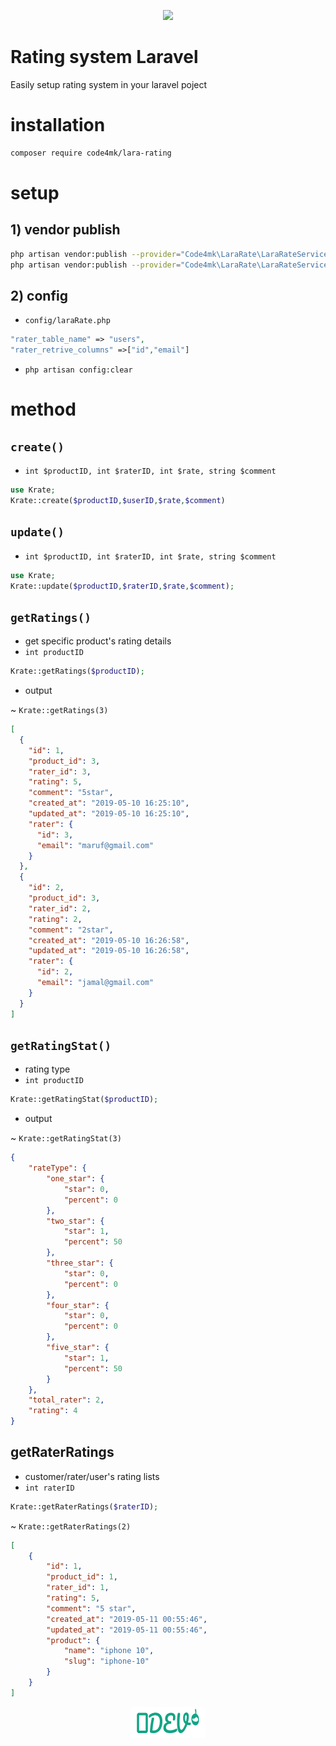 <p align="center" ><img src="https://user-images.githubusercontent.com/17185462/57544423-1ad64d80-7379-11e9-8191-3916f389032e.png"></p>

# Rating system Laravel

Easily setup rating system in your laravel poject

# installation

```bash
composer require code4mk/lara-rating
```

# setup

## 1) vendor publish

```bash
php artisan vendor:publish --provider="Code4mk\LaraRate\LaraRateServiceProvider" --tag=config
php artisan vendor:publish --provider="Code4mk\LaraRate\LaraRateServiceProvider" --tag=migrations
```

## 2) config

* `config/laraRate.php`


```php
"rater_table_name" => "users",
"rater_retrive_columns" =>["id","email"]
```

* `php artisan config:clear`

# method

## `create()`

* `int $productID, int $raterID, int $rate, string $comment`

```php
use Krate;
Krate::create($productID,$userID,$rate,$comment)
```

## `update()`

* `int $productID, int $raterID, int $rate, string $comment`

```php
use Krate;
Krate::update($productID,$raterID,$rate,$comment);
```

## `getRatings()`

* get specific product's rating details
* `int productID`
```php
Krate::getRatings($productID);
```
* output

~ `Krate::getRatings(3)`

```json
[
  {
    "id": 1,
    "product_id": 3,
    "rater_id": 3,
    "rating": 5,
    "comment": "5star",
    "created_at": "2019-05-10 16:25:10",
    "updated_at": "2019-05-10 16:25:10",
    "rater": {
      "id": 3,
      "email": "maruf@gmail.com"
    }
  },
  {
    "id": 2,
    "product_id": 3,
    "rater_id": 2,
    "rating": 2,
    "comment": "2star",
    "created_at": "2019-05-10 16:26:58",
    "updated_at": "2019-05-10 16:26:58",
    "rater": {
      "id": 2,
      "email": "jamal@gmail.com"
    }
  }
]
```


## `getRatingStat()`

* rating type
* `int productID`
```php
Krate::getRatingStat($productID);
```


* output  

~ `Krate::getRatingStat(3)`

```json
{
    "rateType": {
        "one_star": {
            "star": 0,
            "percent": 0
        },
        "two_star": {
            "star": 1,
            "percent": 50
        },
        "three_star": {
            "star": 0,
            "percent": 0
        },
        "four_star": {
            "star": 0,
            "percent": 0
        },
        "five_star": {
            "star": 1,
            "percent": 50
        }
    },
    "total_rater": 2,
    "rating": 4
}
```

## getRaterRatings

* customer/rater/user's rating lists  
* `int raterID`

```php
Krate::getRaterRatings($raterID);
```

~ `Krate::getRaterRatings(2)`

```json
[
    {
        "id": 1,
        "product_id": 1,
        "rater_id": 1,
        "rating": 5,
        "comment": "5 star",
        "created_at": "2019-05-11 00:55:46",
        "updated_at": "2019-05-11 00:55:46",
        "product": {
            "name": "iphone 10",
            "slug": "iphone-10"
        }
    }
]
```



<a href="https://twitter.com/0devco" target="_blank" ><p align="center" ><img src="https://raw.githubusercontent.com/0devco/docs/master/.devco-images/logo-transparent.png"></p></a>
